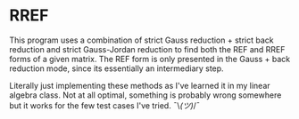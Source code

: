 # RREF
This program uses a combination of strict Gauss reduction + strict back reduction and strict Gauss-Jordan reduction to find both the REF and RREF forms of a given matrix. The REF form is only presented in the Gauss + back reduction mode, since its essentially an intermediary step.

Literally just implementing these methods as I've learned it in my linear algebra class. Not at all optimal, something is probably wrong somewhere but it works for the few test cases I've tried. ¯\\_(ツ)_/¯
